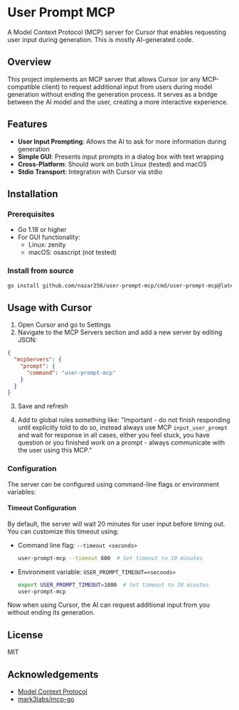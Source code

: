 # User Prompt MCP

A Model Context Protocol (MCP) server for Cursor that enables requesting user input during generation. This is mostly AI-generated code.

## Overview

This project implements an MCP server that allows Cursor (or any MCP-compatible client) to request additional input from users during model generation without ending the generation process. It serves as a bridge between the AI model and the user, creating a more interactive experience.

## Features

- **User Input Prompting**: Allows the AI to ask for more information during generation
- **Simple GUI**: Presents input prompts in a dialog box with text wrapping
- **Cross-Platform**: Should work on both Linux (tested) and macOS
- **Stdio Transport**: Integration with Cursor via stdio

## Installation

### Prerequisites

- Go 1.18 or higher
- For GUI functionality:
  - Linux: zenity
  - macOS: osascript (not tested)

### Install from source

   ```bash
   go install github.com/nazar256/user-prompt-mcp/cmd/user-prompt-mcp@latest
   ```

## Usage with Cursor

1. Open Cursor and go to Settings
2. Navigate to the MCP Servers section and add a new server by editing JSON:
```json
{
  "mcpServers": {
    "prompt": {
      "command": "user-prompt-mcp"
    }
  }
}
```

3. Save and refresh

4. Add to global rules something like: "Important - do not finish responding until explicitly told to do so, instead always use MCP `input_user_prompt` and wait for response in all cases, either you feel stuck, you have question or you finished work on a prompt - always communicate with the user using this MCP."

### Configuration

The server can be configured using command-line flags or environment variables:

#### Timeout Configuration
By default, the server will wait 20 minutes for user input before timing out. You can customize this timeout using:

- Command line flag: `--timeout <seconds>`
  ```bash
  user-prompt-mcp --timeout 600  # Set timeout to 10 minutes
  ```
- Environment variable: `USER_PROMPT_TIMEOUT=<seconds>`
  ```bash
  export USER_PROMPT_TIMEOUT=1800  # Set timeout to 30 minutes
  user-prompt-mcp
  ```

Now when using Cursor, the AI can request additional input from you without ending its generation.

## License

MIT

## Acknowledgements

- [Model Context Protocol](https://modelcontextprotocol.io)
- [mark3labs/mcp-go](https://github.com/mark3labs/mcp-go) 